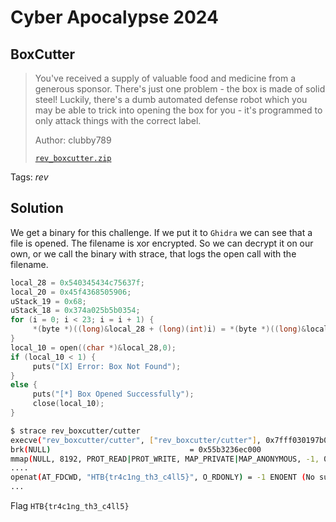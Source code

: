 # Cyber Apocalypse 2024

## BoxCutter

> You've received a supply of valuable food and medicine from a generous sponsor. There's just one problem - the box is made of solid steel! Luckily, there's a dumb automated defense robot which you may be able to trick into opening the box for you - it's programmed to only attack things with the correct label.
> 
> Author: clubby789
> 
> [`rev_boxcutter.zip`](rev_boxcutter.zip)

Tags: _rev_

## Solution
We get a binary for this challenge. If we put it to `Ghidra` we can see that a file is opened. The filename is xor encrypted. So we can decrypt it on our own, or we call the binary with strace, that logs the open call with the filename.

```c 
local_28 = 0x540345434c75637f;
local_20 = 0x45f4368505906;
uStack_19 = 0x68;
uStack_18 = 0x374a025b5b0354;
for (i = 0; i < 23; i = i + 1) {
     *(byte *)((long)&local_28 + (long)(int)i) = *(byte *)((long)&local_28 + (long)(int)i) ^ 0x37;
}
local_10 = open((char *)&local_28,0);
if (local_10 < 1) {
     puts("[X] Error: Box Not Found");
}
else {
     puts("[*] Box Opened Successfully");
     close(local_10);
}
```

```bash
$ strace rev_boxcutter/cutter
execve("rev_boxcutter/cutter", ["rev_boxcutter/cutter"], 0x7fff030197b0 /* 30 vars */) = 0
brk(NULL)                               = 0x55b3236ec000
mmap(NULL, 8192, PROT_READ|PROT_WRITE, MAP_PRIVATE|MAP_ANONYMOUS, -1, 0) = 0x7f432a0e3000
....
openat(AT_FDCWD, "HTB{tr4c1ng_th3_c4ll5}", O_RDONLY) = -1 ENOENT (No such file or directory)
...
```

Flag `HTB{tr4c1ng_th3_c4ll5}`